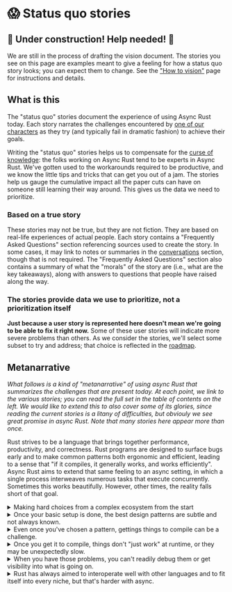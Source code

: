 # 😱 Status quo stories

## 🚧 Under construction! Help needed! 🚧

We are still in the process of drafting the vision document. The stories you see on this page are examples meant to give a feeling for how a status quo story looks; you can expect them to change. See the ["How to vision"][htv] page for instructions and details.

[htv]: ../how_to_vision.md

## What is this

The "status quo" stories document the experience of using Async Rust today. Each story narrates the challenges encountered by [one of our characters][cc] as they try (and typically fail in dramatic fashion) to achieve their goals.

[cc]: ../characters.md

Writing the "status quo" stories helps us to compensate for the [curse of knowledge][cok]: the folks working on Async Rust tend to be experts in Async Rust. We've gotten used to the workarounds required to be productive, and we know the little tips and tricks that can get you out of a jam. The stories help us gauge the cumulative impact all the paper cuts can have on someone still learning their way around. This gives us the data we need to prioritize.

[cok]: https://en.wikipedia.org/wiki/Curse_of_knowledge

### Based on a true story

These stories may not be true, but they are not fiction. They are based on real-life experiences of actual people. Each story contains a "Frequently Asked Questions" section referencing sources used to create the story. In some cases, it may link to notes or summaries in the [conversations] section, though that is not required. The "Frequently Asked Questions" section also contains a summary of what the "morals" of the story are (i.e., what are the key takeaways), along with answers to questions that people have raised along the way.

[conversations]: ../../conversations.md

### The stories provide data we use to prioritize, not a prioritization itself

**Just because a user story is represented here doesn't mean we're going to be able to fix it right now.** Some of these user stories will indicate more severe problems than others. As we consider the stories, we'll select some subset to try and address; that choice is reflected in the [roadmap].

[roadmap]: ../roadmap.md

## Metanarrative

*What follows is a kind of "metanarrative" of using async Rust that summarizes the challenges that are present today. At each point, we link to the various stories; you can read the full set in the table of contents on the left. We would like to extend this to also cover some of its glories, since reading the current stories is a litany of difficulties, but obviouly we see great promise in async Rust. Note that many stories here appear more than once.*

Rust strives to be a language that brings together performance, productivity, and correctness. Rust programs are designed to surface bugs early and to make common patterns both ergonomic and efficient, leading to a sense that "if it compiles, it generally works, and works efficiently". Async Rust aims to extend that same feeling to an async setting, in which a single process interweaves numerous tasks that execute concurrently. Sometimes this works beautifully. However, other times, the reality falls short of that goal.

<details><summary>Making hard choices from a complex ecosystem from the start</summary>

The problems begin from the very first moment a user starts to try out async Rust. The async Rust support in Rust itself is very basic, consisting only of the core Future mechanism. Everything else -- including the basic async runtimes themselves -- lives in user space. This means that users must make a number of choices rom the very beginning:

* what runtime to use
    * [Barbara makes their first foray into async](status_quo/barbara_makes_their_first_steps_into_async.md)
    * [Niklaus wants to share knowledge](status_quo/niklaus_wants_to_share_knowledge.md)
* what http libraries to use
    * [Barbara anguishes over http](status_quo/barbara_anguishes_over_http.md)
* basic helpers and utility crates are hard to find, and there are many choices, often with subtle differences between them
    * [Barbara needs async helpers](status_quo/barbara_needs_async_helpers.md)
* Furthermore, the async ecosystem is fractured. Choosing one library may entail choosing a specific runtime. Sometimes you may wind up with multiple runtimes running at once. But sometimes you want that!
    * [Alan started trusting the rust compiler but then async](status_quo/alan_started_trusting_the_rust_compiler_but_then_async.md)
    * [Barbara needs async helpers](status_quo/barbara_needs_async_helpers.md)
* Of course, sometimes you *want* multiple runtimes running together
    * [Alan has an external event loop and wants to use futures/streams](https://rust-lang.github.io/wg-async/vision/status_quo/alan_has_an_event_loop.html)
    * 🚧 [Need more stories about multiple runtimes working together](https://github.com/rust-lang/wg-async/issues/183)
* There is a lack of common, standardized abstractions, which means that often there are multiple attempts to establish common traits and different libraries will employ a distinct subset.
    * [`Sink` is not implemented by async-std websockets](status_quo/alan_tries_a_socket_sink.md)
    * 🚧 [No standardized lower-level traits for read, write, iterators in an async setting](https://github.com/rust-lang/wg-async/issues/177)
    * 🚧 [Lack of widely used higher-level abstractions (like those tower aims to provide)](https://github.com/rust-lang/wg-async/issues/178)
    * 🚧 [Tokio has `Stream` support in tokio-stream for stability concerns](https://github.com/rust-lang/wg-async/issues/179)
* Some of the problems are due to the design of Rust itself. The coherence rules in particular.
    * 🚧 [Write about how coherence makes it nearly impossible to establish standard traits outside of libstd.](https://github.com/rust-lang/wg-async/issues/180)

</details>

<details><summary>Once your basic setup is done, the best design patterns are subtle and not always known.</summary>

Writing async programs turns out to have all kinds of subtle tradeoffs. Rust aims to be a language that gives its users control, but that also means that users wind up having to make a lot of choices, and we don't give them much guidance.

* If you need synchronization, you might want an async lock, but you might want a synchronous lock, it's hard to know.
    * [Alan thinks he needs async locks](status_quo/alan_thinks_he_needs_async_locks.md)
* Mixing sync and async code is tricky and it's not always obvious how to do it -- something it's not even clear what is "sync" (how long does a loop have to run before you can consider it blocking?)
    * [Barbara bridges sync and async](status_quo/barbara_bridges_sync_and_async.md)
    * [Barbara compares some C++ code](status_quo/barbara_compares_some_cpp_code.md)
    * [Alan thinks he needs async locks](status_quo/alan_thinks_he_needs_async_locks.md) -- "locks are ok if they don't take too long"
* There are often many options for doing things like writing futures or other core concepts; which libraries or patterns are best?
    * [Barbara needs async helpers](status_quo/barbara_needs_async_helpers.md)
    * [Grace wants to integrate c api](status_quo/grace_wants_to_integrate_c_api.html#the-second-problem-doing-this-many-times)
    * [Barbara plays with async](status_quo/barbara_plays_with_async.md), where she tries a number of combinations before she lands on `Box::pin(async move { .. })`
* If you would to have data or task parallel operations, it's not always obvious how to do that
    * [Barbara plays with async](status_quo/barbara_plays_with_async.md)
    * [Barbara tries async streams](status_quo/barbara_tries_async_streams.md)
    * [Niklaus builds a hydrodynamic simulator](status_quo/niklaus_simulates_hydrodynamics.md)
* Sometimes it's hard to understand what will happen when the code runs
    * [Grace wants to integrate c api](status_quo/grace_wants_to_integrate_c_api.html#the-second-problem-doing-this-many-times)
    * [Barbara bridges sync and async](status_quo/barbara_bridges_sync_and_async.md)
* Sometimes async may not even be the right solution
    * [Niklaus builds a hydrodynamic simulator](status_quo/niklaus_simulates_hydrodynamics.md)
    * 🚧 [Avoiding async entirely](https://github.com/rust-lang/wg-async/issues/58)

</details>

<details><summary>Even once you've chosen a pattern, gettings things to compile can be a challenge.</summary>

* Async fn doesn't work everywhere
    * [not in traits](status_quo/alan_needs_async_in_traits.md)
    * not in closures -- [barbara plays with async](status_quo/barbara_plays_with_async.md)
    * [barbara needs async helpers](status_quo/barbara_needs_async_helpers.md)
* Recursion doesn't work
    * [barbara needs async helpers](status_quo/barbara_needs_async_helpers.md)
* Things have to be Send all the time, some things can't live across an await
    * [send isn't what it means anymore](https://tomaka.medium.com/a-look-back-at-asynchronous-rust-d54d63934a1c)
    * [alan thinks he needs async locks](status_quo/alan_thinks_he_needs_async_locks.md)
* The tricks you know from Sync rust apply but don't quite work
    * e.g., Box::pin, not Box::new -- [barbara plays with async](status_quo/barbara_plays_with_async.md)
* Sometimes you have to add `boxed`
    * [Grace tries new libraries](status_quo/grace_tries_new_libraries.md)
* Writing strings is hard
    * [Grace wants to integrate a C API](status_quo/grace_wants_to_integrate_c_api.html#the-second-problem-doing-this-many-times)
* When you stray from the happy path, the complexity cliff is very steep
    * Working with Pin is really hard, but necessary in various scenarios
        * 🚧 [Need a story about implementing async-read, async-write](https://github.com/rust-lang/wg-async/issues/181)
        * [Alan hates writing a stream](status_quo/alan_hates_writing_a_stream.md)
    * It's easy to forget to invoke a waker
        * [Alan hates writing a stream](status_quo/alan_hates_writing_a_stream.html#-frequently-asked-questions)
        * [Grace deploys her service](status_quo/grace_deploys_her_service.md)
    * Ownership and borrowing rules get really complicated when async is involved
        * [Alan writes a web framework](status_quo/alan_writes_a_web_framework.md)
    * Sometimes you want `&mut` access that ends while the future is suspended
        * [Alan lost the world](status_quo/alan_lost_the_world.md)
        * [Ghostcell](status_quo/barbara_wants_to_use_ghostcell.md)
    * Writing executors is pretty non-trivial, things have to have references to one another in a way that is not very rusty
        * [barbara builds an async executor](status_quo/barbara_builds_an_async_executor.md)

</details>

<details><summary>Once you get it to compile, things don't "just work" at runtime, or they may be unexpectedly slow.</summary>

* Libraries are tied to particular runtimes and those runtimes can panic when combined, or require special setup
    * [Alan started trusting the rust compiler but then async](status_quo/alan_started_trusting_the_rust_compiler_but_then_async.md)
    * [Alan picks a web server](status_quo/alan_picks_web_server.md)
* Cancellation can in principle occur at any point in time, which leads to subtle bugs
    * [Alan builds a cache](status_quo/alan_builds_a_cache.md)
    * [Alan finds dropping database handles is hard](status_quo/alan_finds_database_drops_hard.md)
    * [Barbara gets burned by select](https://github.com/rust-lang/wg-async/pull/169)
* Dropping is synchronous but sometimes wants to do asynchronous things and block for them to complete
    * [Alan finds dropping database handles is hard](status_quo/alan_finds_database_drops_hard.md)
* Nested awaits mean that outer awaits cannot make progress
    * [Barbara battles buffered streams](status_quo/barbara_battles_buffered_streams.md)
* Async functions let you build up large futures that execute without allocation, which is great, but can be its own cost
    * [Alan iteratively regresses](status_quo/alan_iteratively_regresses.md)
    * [Alan runs into stack allocation trouble](status_quo/alan_runs_into_stack_trouble.md)
* It's easy to have async functions that inadvertently spend too long in between awaits
    * [Barbara compares some C++ code](status_quo/barbara_compares_some_cpp_code.md)

</details>

<details><summary>When you have those problems, you can't readily debug them or get visibility into what is going on.</summary>

* The state of the executor can be very opaque: what tasks exist? why are they blocked?
    * [Alan tries to debug a hang](status_quo/alan_tries_to_debug_a_hang.md)
    * [Barbara tries unix socket](status_quo/barbara_tries_unix_socket.md)
    * [Barbara wants async insights](status_quo/barbara_wants_async_insights.md)
    * [Grace deploys her service](status_quo/grace_deploys_her_service.md)
* Stacktraces are full of gobbly gook and hard to read.
    * [Barbara trims a stacktrace](status_quo/barbara_trims_a_stacktrace.md)
* Tooling doesn't work as well with async or just plain doesn't exist.
    * [Grace waits for gdb](status_quo/grace_waits_for_gdb_next.md)
    * [Alan iteratively regresses](status_quo/alan_iteratively_regresses.md)

</details>

<details><summary>Rust has always aimed to interoperate well with other languages and to fit itself into every niche, but that's harder with async.</summary>

* Runtimes like tokio and async-std are not designed to "share ownership" of the event loop with foreign runtimes
    * [Alan has an event loop](status_quo/alan_has_an_event_loop.md)
* Embedded environments can have pretty stringent requirements; Future was designed to be minimal, but perhaps not minimal enough
    * [Barbara carefully discusses embedded future](status_quo/barbara_carefully_dismisses_embedded_future.md)
* Evolving specs for C and C++ require careful thought to integrate with async Rust's polling model
    * 🚧 [Wrapping C++ APIs in Rust Futures](https://github.com/rust-lang/wg-async/issues/67)
    * 🚧 [Write about the challenges of io-uring integration](https://github.com/rust-lang/wg-async/issues/182)
* Advanced new techniques like [Ghostcell](status_quo/barbara_wants_to_use_ghostcell.md) may not fit into the traits as designed

</details>
